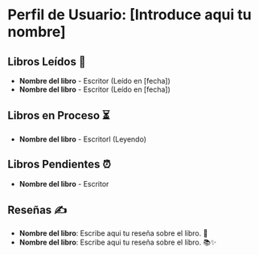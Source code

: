 # Perfil de Usuario: [Introduce aqui tu nombre]

## Libros Leídos 📖
- **Nombre del libro** - Escritor (Leído en [fecha])
- **Nombre del libro** - Escritor (Leído en [fecha])

## Libros en Proceso ⏳
- **Nombre del libro** - Escritorl (Leyendo)

## Libros Pendientes ⏰
- **Nombre del libro** - Escritor

## Reseñas ✍️
- **Nombre del libro**: Escribe aqui tu reseña sobre el libro. 🌟
- **Nombre del libro**: Escribe aqui tu reseña sobre el libro. 📚✨
